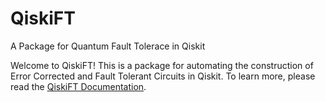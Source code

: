 # QiskiFT
A Package for Quantum Fault Tolerace in Qiskit

Welcome to QiskiFT! This is a package for automating the construction of Error Corrected and Fault Tolerant Circuits in Qiskit. To learn more, please read the [QiskiFT Documentation](https://druidowm.github.io/qiskift/).
